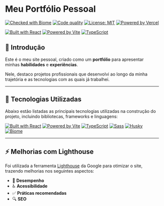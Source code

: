 # Meu Portfólio Pessoal

[![Checked with Biome](https://img.shields.io/badge/Checked_with-Biome-60a5fa?style=flat&logo=biome)](https://biomejs.dev)
[![Code quality](https://github.com/nasa/openmct/workflows/CodeQL/badge.svg)](https://github.com/AlexdeJesusFS/portfolio/actions/workflows/code-quality.yaml)
[![License: MIT](https://img.shields.io/badge/License-MIT-yellow.svg)](https://opensource.org/licenses/MIT)
[![Powered by Vercel](https://img.shields.io/badge/Powered%20by-Vercel-black?style=flat&logo=vercel)](https://vercel.com)

[![Built with React](https://img.shields.io/badge/Built_with-React-61DAFB?style=flat&logo=react)](https://react.dev/)
[![Powered by Vite](https://img.shields.io/badge/Powered_by-Vite-646CFF?style=flat&logo=vite)](https://vitejs.dev/)
[![TypeScript](https://img.shields.io/badge/TypeScript-000000?style=flat&logo=typescript)](https://www.typescriptlang.org/)

## 📌 Introdução

Este é o meu site pessoal, criado como um **portfólio** para apresentar minhas **habilidades** e **experiências**.

Nele, destaco projetos profissionais que desenvolvi ao longo da minha trajetória e as tecnologias com as quais já trabalhei.

---

## 🚀 Tecnologias Utilizadas

Abaixo estão listadas as principais tecnologias utilizadas na construção do projeto, incluindo bibliotecas, frameworks e linguagens:

[![Built with React](https://img.shields.io/badge/Built_with-React-61DAFB?style=flat&logo=react)](https://react.dev/)
[![Powered by Vite](https://img.shields.io/badge/Powered_by-Vite-646CFF?style=flat&logo=vite)](https://vitejs.dev/)
[![TypeScript](https://img.shields.io/badge/TypeScript-000000?style=flat&logo=typescript)](https://www.typescriptlang.org/)
[![Sass](https://img.shields.io/badge/Sass-000000?style=flat&logo=sass)](https://sass-lang.com/)
[![Husky](https://img.shields.io/badge/Husky-🐶-blue?style=flat)](https://typicode.github.io/husky/#/)
[![Biome](https://img.shields.io/badge/Checked_with-Biome-60a5fa?style=flat&logo=biome)](https://biomejs.dev/)

---

## ⚡ Melhorias com Lighthouse

Foi utilizada a ferramenta [Lighthouse](https://developer.chrome.com/docs/lighthouse/overview?hl=pt-br) da Google para otimizar o site, trazendo melhorias nos seguintes aspectos:

- 🚀 **Desempenho**
- ♿ **Acessibilidade**
- ✅ **Práticas recomendadas**
- 🔍 **SEO**
